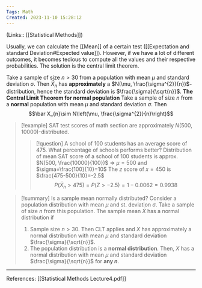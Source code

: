 ```yaml
---
Tags: Math
Created: 2023-11-10 15:28:12
---
```

(Links:: [[Statistical Methods]])

Usually, we can calculate the [[Mean]] of a certain test ([[Expectation and standard Deviation#Expected value]]). However, if we have a lot of different outcomes, it becomes tedious to compute all the values and their respective probabilities. The solution is the central limit theorem.

Take a sample of size $n > 30$ from a population with mean $\mu$ and standard deviation $\sigma$. Then $\bar X_{n}$ has **approximately** a $N(\mu, \frac{\sigma^{2}}{n})$-distribution, hence the standard deviation is $\frac{\sigma}{\sqrt{n}}$.
**The Central Limit Theorem for normal population**
Take a sample of size $n$ from a **normal** population with mean $\mu$ and standard deviation $\sigma$. Then $$\bar X_{n}\sim N\left(\mu, \frac{\sigma^{2}}{n}\right)$$

> [!example] SAT test scores of math section are approximately $N(500,10000)$-distributed.
> > [!question] A school of 100 students has an average score of 475. What percentage of schools performs better?
> > Distribution of mean SAT score of a school of 100 students is approx. $N(500, \frac{10000}{100})$
> > => $\mu=500$  and $\sigma=\frac{100}{10}=10$
> > The $z$ score of $x=450$ is $\frac{475-500}{10}=-2.5$
> > $$P(\bar X_{n}>475)=P(Z>-2.5)=1-0.0062=0.9938$$

> [!summary] Is a sample mean normally distributed?
> Consider a population distribution with mean $\mu$  and st. deviation $\sigma$. Take a sample of size $n$ from this population. The sample mean $\bar X$ has a normal distribution if 
> 1. Sample size $n > 30$. Then CLT applies and $X$ has approximately a normal distribution with mean $\mu$  and standard deviation $\frac{\sigma}{\sqrt{n}}$. 
> 2. The population distribution is a **normal distribution**. Then, $X$ has a normal distribution with mean $\mu$  and standard deviation $\frac{\sigma}{\sqrt{n}}$ for **any $n$**.

---
References: [[Statistical Methods Lecture4.pdf]]
